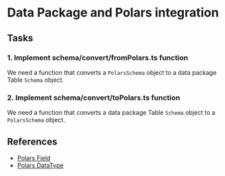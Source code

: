 # Data Package and Polars integration

## Tasks

### 1. Implement schema/convert/fromPolars.ts function

We need a function that converts a `PolarsSchema` object to a data package Table `Schema` object.

### 2. Implement schema/convert/toPolars.ts function

We need a function that converts a data package Table `Schema` object to a `PolarsSchema` object.

## References

- [Polars Field](https://github.com/pola-rs/nodejs-polars/blob/main/polars/datatypes/field.ts)
- [Polars DataType](https://github.com/pola-rs/nodejs-polars/blob/main/polars/datatypes/datatype.ts)

